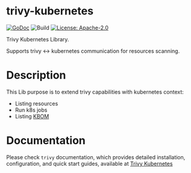 # trivy-kubernetes

[![GoDoc](https://godoc.org/github.com/aquasecurity/trivy-kubernetes?status.svg)](https://godoc.org/github.com/aquasecurity/trivy-kubernetes)
![Build](https://github.com/aquasecurity/trivy-kubernetes/workflows/Build/badge.svg)
[![License: Apache-2.0](https://img.shields.io/badge/License-Apache%202.0-blue.svg)](https://github.com/aquasecurity/trivy-kubernetes/blob/main/LICENSE)

Trivy Kubernetes Library.

Supports trivy <-> kubernetes communication for resources scanning.

# Description

This Lib purpose is to extend trivy capabilities with kubernetes context:

- Listing resources
- Run k8s jobs
- Listing [KBOM](https://blog.aquasec.com/introducing-kbom-kubernetes-bill-of-materials?_hsmi=264466512&_hsenc=p2ANqtz-9DJtsKBz4A4LToG20mmlCUYTZZa1frulphJ_HPS0FGtMvQ5E0UdSCMyvPX2ScYKr1QZ5tGeo4W3FN91xKZ2mcOa0pm6w)

# Documentation

Please check `trivy` documentation, which provides detailed installation, configuration, and quick start guides, available at [Trivy Kubernetes](https://aquasecurity.github.io/trivy/latest/docs/kubernetes/cli/scanning/)